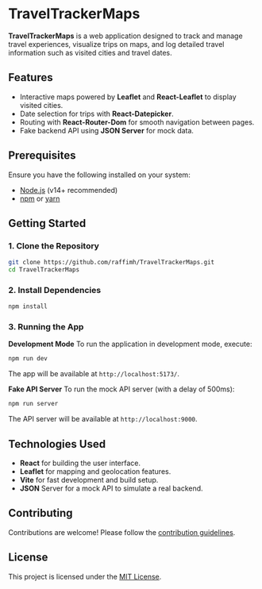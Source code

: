 # TravelTrackerMaps

**TravelTrackerMaps** is a web application designed to track and manage travel experiences, visualize trips on maps, and log detailed travel information such as visited cities and travel dates.

## Features

- Interactive maps powered by **Leaflet** and **React-Leaflet** to display visited cities.
- Date selection for trips with **React-Datepicker**.
- Routing with **React-Router-Dom** for smooth navigation between pages.
- Fake backend API using **JSON Server** for mock data.

## Prerequisites

Ensure you have the following installed on your system:

- [Node.js](https://nodejs.org/) (v14+ recommended)
- [npm](https://www.npmjs.com/) or [yarn](https://yarnpkg.com/)

## Getting Started

### 1. Clone the Repository

```bash
git clone https://github.com/raffimh/TravelTrackerMaps.git
cd TravelTrackerMaps
```

### 2. Install Dependencies

```bash
npm install
```

### 3. Running the App

**Development Mode**
To run the application in development mode, execute:

```bash
npm run dev
```

The app will be available at `http://localhost:5173/`.

**Fake API Server**
To run the mock API server (with a delay of 500ms):

```bash
npm run server
```

The API server will be available at `http://localhost:9000`.

## Technologies Used

- **React** for building the user interface.
- **Leaflet** for mapping and geolocation features.
- **Vite** for fast development and build setup.
- **JSON** Server for a mock API to simulate a real backend.

## Contributing

Contributions are welcome! Please follow the [contribution guidelines](CONTRIBUTING.md).

## License

This project is licensed under the [MIT License](LICENSE).
